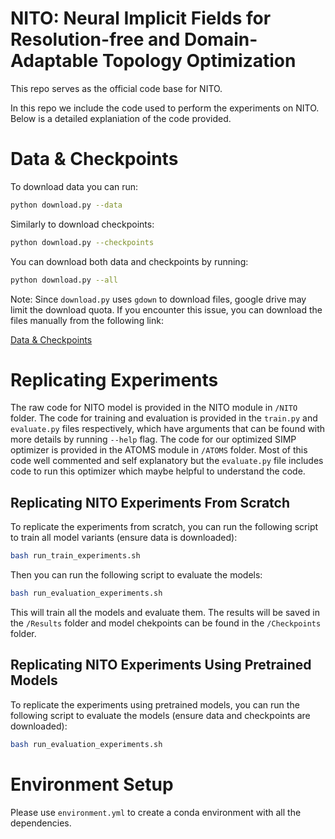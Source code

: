 # NITO: Neural Implicit Fields for Resolution-free and Domain-Adaptable Topology Optimization
This repo serves as the official code base for NITO.

In this repo we include the code used to perform the experiments on NITO. Below is a detailed explaniation of the code provided.

# Data & Checkpoints
To download data you can run:

```bash
python download.py --data
```

Similarly to download checkpoints:

```bash
python download.py --checkpoints
```

You can download both data and checkpoints by running:

```bash
python download.py --all
```

Note: Since `download.py` uses `gdown` to download files, google drive may limit the download quota. If you encounter this issue, you can download the files manually from the following link:

[Data & Checkpoints](https://drive.google.com/drive/folders/1_wKPq8HXjaoRa4oCy_tvLOopIcapk7wO?usp=sharing)

# Replicating Experiments
The raw code for NITO model is provided in the NITO module in `/NITO` folder. The code for training and evaluation is provided in the `train.py` and `evaluate.py` files respectively, which have arguments that can be found with more details by running `--help` flag. The code for our optimized SIMP optimizer is provided in the ATOMS module in `/ATOMS` folder. Most of this code well commented and self explanatory but the `evaluate.py` file includes code to run this optimizer which maybe helpful to understand the code.

## Replicating NITO Experiments From Scratch
To replicate the experiments from scratch, you can run the following script to train all model variants (ensure data is downloaded):

```bash
bash run_train_experiments.sh
```

Then you can run the following script to evaluate the models:

```bash
bash run_evaluation_experiments.sh
```

This will train all the models and evaluate them. The results will be saved in the `/Results` folder and model chekpoints can be found in the `/Checkpoints` folder.

## Replicating NITO Experiments Using Pretrained Models
To replicate the experiments using pretrained models, you can run the following script to evaluate the models (ensure data and checkpoints are downloaded):

```bash
bash run_evaluation_experiments.sh
```

# Environment Setup
Please use `environment.yml` to create a conda environment with all the dependencies.